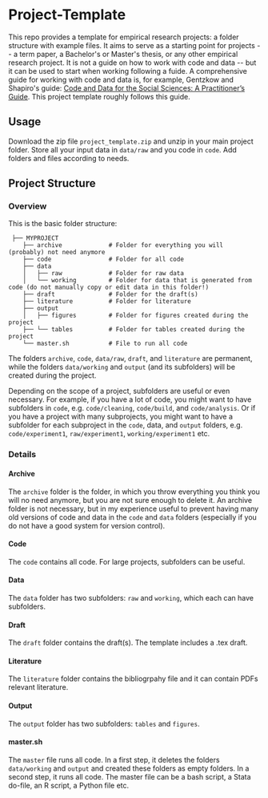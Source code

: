 # Project-Template
This repo provides a template for empirical research projects: a folder structure with example files. It aims to serve as a starting point for projects -- a term paper, a Bachelor's or Master's thesis, or any other empirical research project. It is not a guide on how to work with code and data -- but it can be used to start when working following a fuide. A comprehensive guide for working with code and data is, for example, Gentzkow and Shapiro's guide: [Code and Data for the Social Sciences: A Practitioner’s Guide](http://web.stanford.edu/~gentzkow/research/CodeAndData.pdf). This project template roughly follows this guide.

## Usage
Download the zip file `project_template.zip` and unzip in your main project folder. Store all your input data in `data/raw` and you code in `code`. Add folders and files according to needs. 

## Project Structure
### Overview
This is the basic folder structure:

```
 ├── MYPROJECT
    ├── archive             # Folder for everything you will (probably) not need anymore 
    ├── code                # Folder for all code    
    ├── data
    │   ├── raw             # Folder for raw data
    │   └── working         # Folder for data that is generated from code (do not manually copy or edit data in this folder!)
    ├── draft               # Folder for the draft(s)
    ├── literature          # Folder for literature
    ├── output
    │   ├── figures         # Folder for figures created during the project
    ├── └── tables          # Folder for tables created during the project
    └── master.sh           # File to run all code
```
The folders `archive`, `code`, `data/raw`, `draft`, and `literature` are permanent, while the folders `data/working` and `output` (and its subfolders) will be created during the project.

Depending on the scope of a project, subfolders are useful or even necessary. For example, if you have a lot of code, you might want to have subfolders in `code`, e.g. `code/cleaning`, `code/build`, and `code/analysis`. Or if you have a project with many subprojects, you might want to have a subfolder for each subproject in the `code`, data, and `output` folders, e.g. `code/experiment1`, `raw/experiment1`, `working/experiment1` etc. 

### Details
#### Archive
The `archive` folder is the folder, in which you throw everything you think you will no need anymore, but you are not sure enough to delete it. An archive folder is not necessary, but in my experience useful to prevent having many old versions of code and data in the `code` and `data` folders (especially if you do not have a good system for version control).

#### Code
The `code` contains all code. For large projects, subfolders can be useful.

#### Data
The `data` folder has two subfolders: `raw` and `working`, which each can have subfolders.

#### Draft
The `draft` folder contains the draft(s). The template includes a .tex draft.

#### Literature
The `literature` folder contains the bibliogrpahy file and it can contain PDFs relevant literature.

#### Output
The `output` folder has two subfolders: `tables` and `figures`.

#### master.sh
The `master` file runs all code. In a first step, it deletes the folders `data/working` and `output` and created these folders as empty folders. In a second step, it runs all code. The master file can be a bash script, a Stata do-file, an R script, a Python file etc.

